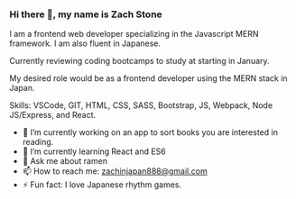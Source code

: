 ### Hi there 👋, my name is Zach Stone

I am a frontend web developer specializing in the Javascript MERN framework. I am also fluent in Japanese.

Currently reviewing coding bootcamps to study at starting in January.

My desired role would be as a frontend developer using the MERN stack in Japan.

Skills: VSCode, GIT, HTML, CSS, SASS, Bootstrap, JS, Webpack, Node JS/Express, and React. 

- 🔭 I’m currently working on an app to sort books you are interested in reading. 
- 🌱 I’m currently learning React and ES6
- 💬 Ask me about ramen 
- 📫 How to reach me: zachinjapan888@gmail.com 
- ⚡ Fun fact: I love Japanese rhythm games. 
